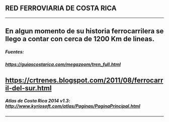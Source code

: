 ## RED FERROVIARIA DE COSTA RICA
---
En algun momento de su historia ferrocarrilera se llego a contar con cerca de 1200 Km de lineas.
---

##### Fuentes:
##### https://guiascostarica.com/megazoom/tren_full.html
https://crtrenes.blogspot.com/2011/08/ferrocarril-del-sur.html
---
##### Atlas de Costa Rica 2014 v1.3: http://www.kyriosoft.com/atlas/Paginas/PaginaPrincipal.html
---



